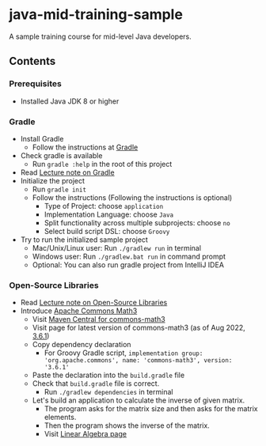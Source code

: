 # java-mid-training-sample
A sample training course for mid-level Java developers.

## Contents

### Prerequisites

* Installed Java JDK 8 or higher

### Gradle

* Install Gradle
  * Follow the instructions at [Gradle](https://gradle.org/install)
* Check gradle is available
  * Run `gradle :help` in the root of this project
* Read [Lecture note on Gradle](./lectures/01_gradle.md)
* Initialize the project
  * Run `gradle init`
  * Follow the instructions (Following the instructions is optional)
    * Type of Project: choose `application`
    * Implementation Language: choose `Java`
    * Split functionality across multiple subprojects: choose `no`
    * Select build script DSL: choose `Groovy`
* Try to run the initialized sample project
  * Mac/Unix/Linux user: Run `./gradlew run` in terminal
  * Windows user: Run `./gradlew.bat run` in command prompt
  * Optional: You can also run gradle project from IntelliJ IDEA

### Open-Source Libraries

* Read [Lecture note on Open-Source Libraries](./lectures/02_open-source-libraries.md)
* Introduce [Apache Commons Math3](https://commons.apache.org/proper/commons-math/)
  * Visit [Maven Central for commons-math3](https://mvnrepository.com/artifact/org.apache.commons/commons-math3)
  * Visit page for latest version of commons-math3 (as of Aug 2022, [3.6.1](https://mvnrepository.com/artifact/org.apache.commons/commons-math3/3.6.1))
  * Copy dependency declaration
    * For Groovy Gradle script, `implementation group: 'org.apache.commons', name: 'commons-math3', version: '3.6.1'`
  * Paste the declaration into the `build.gradle` file
  * Check that `build.gradle` file is correct.
    * Run `./gradlew dependencies` in terminal
  * Let's build an application to calculate the inverse of given matrix.
    * The program asks for the matrix size and then asks for the matrix elements.
    * Then the program shows the inverse of the matrix.
    * Visit [Linear Algebra page](https://commons.apache.org/proper/commons-math/userguide/linear.html)
